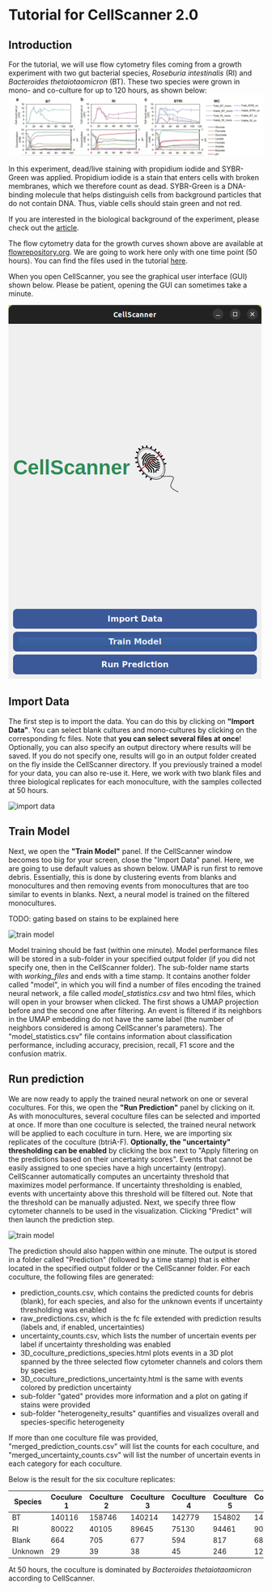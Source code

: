 # Tutorial for CellScanner 2.0

## Introduction
For the tutorial, we will use flow cytometry files coming from a growth experiment with two gut bacterial species, *Roseburia intestinalis* (RI) and *Bacteroides thetaiotaomicron* (BT). These two species were grown in mono- and co-culture for up to 120 hours, as shown below:
![growth curves](Images/growthcurves.png) 

In this experiment, dead/live staining with propidium iodide and SYBR-Green was applied. Propidium iodide is a stain that enters cells with broken membranes, which we therefore count as dead. SYBR-Green is a DNA-binding molecule that helps distinguish cells from background particles that do not contain DNA. Thus, viable cells should stain green and not red.

If you are interested in the biological background of the experiment, please check out the [article](https://www.nature.com/articles/s41396-023-01501-1).

The flow cytometry data for the growth curves shown above are available at [flowrepository.org](https://flowrepository.org/id/FR-FCM-Z6YM).
We are going to work here only with one time point (50 hours). You can find the files used in the tutorial [here](http://msysbiology.com/documents/CellScanner/CS2TutorialFiles.zip). 
 
When you open CellScanner, you see the graphical user interface (GUI) shown below. Please be patient, opening the GUI can sometimes take a minute.

![GUI](Images/GUI.png)

## Import Data
The first step is to import the data. You can do this by clicking on **"Import Data"**. You can select blank cultures and mono-cultures by clicking on the corresponding fc files. Note that **you can select several files at once**! Optionally, you can also specify an output directory where results will be saved. If you do not specify one, results will go in an output folder created on the fly inside the CellScanner directory. If you previously trained a model for your data, you can also re-use it. Here, we work with two blank files and three biological replicates for each monoculture, with the samples collected at 50 hours. 

![import data](Images/Import_data_step.png) 

## Train Model
Next, we open the **"Train Model"** panel. If the CellScanner window becomes too big for your screen, close the "Import Data" panel. Here, we are going to use default values as shown below. UMAP is run first to remove debris. Essentially, this is done by clustering events from blanks and monocultures and then removing events from monocultures that are too similar to events in blanks. Next, a neural model is trained on the filtered monocultures.

TODO: gating based on stains to be explained here

![train model](Images/Train_model_step.png) 

Model training should be fast (within one minute). Model performance files will be stored in a sub-folder in your specified output folder (if you did not specify one, then in the CellScanner folder). The sub-folder name starts with *working_files* and ends with a time stamp. It contains another folder called "model", in which you will find a number of files encoding the trained neural network, a file called *model_statistics.csv* and two html files, which will open in your browser when clicked. The first shows a UMAP projection before and the second one after filtering. An event is filtered if its neighbors in the UMAP embedding do not have the same label (the number of neighbors considered is among CellScanner's parameters). The "model_statistics.csv" file contains information about classification performance, including accuracy, precision, recall, F1 score and the confusion matrix. 

## Run prediction
We are now ready to apply the trained neural network on one or several cocultures. For this, we open the **"Run Prediction"** panel by clicking on it. As with monocultures, several coculture files can be selected and imported at once. If more than one coculture is selected, the trained neural network will be applied to each coculture in turn. Here, we are importing six replicates of the coculture (btriA-F). **Optionally, the "uncertainty" thresholding can be enabled** by clicking the box next to "Apply filtering on the predictions based on their uncertainty scores". Events that cannot be easily assigned to one species have a high uncertainty (entropy). CellScanner automatically computes an uncertainty threshold that maximizes model performance. If uncertainty thresholding is enabled, events with uncertainty above this threshold will be filtered out. Note that the threshold can be manually adjusted. Next, we specify three flow cytometer channels to be used in the visualization. Clicking "Predict" will then launch the prediction step. 

![train model](Images/Run_prediction_step.png) 

The prediction should also happen within one minute. The output is stored in a folder called "Prediction" (followed by a time stamp) that is either located in the specified output folder or the CellScanner folder.
For each coculture, the following files are generated: 

- prediction_counts.csv, which contains the predicted counts for debris (blank), for each species, and also for the unknown events if uncertainty thresholding was enabled
- raw_predictions.csv, which is the fc file extended with prediction results (labels and, if enabled, uncertainties) 
- uncertainty_counts.csv, which lists the number of uncertain events per label if uncertainty thresholding was enabled
- 3D_coculture_predictions_species.html plots events in a 3D plot spanned by the three selected flow cytometer channels and colors them by species
- 3D_coculture_predictions_uncertainty.html is the same with events colored by prediction uncertainty
- sub-folder "gated" provides more information and a plot on gating if stains were provided
- sub-folder "heterogeneity_results" quantifies and visualizes overall and species-specific heterogeneity 

If more than one coculture file was provided, "merged_prediction_counts.csv" will list the counts for each coculture, and "merged_uncertainty_counts.csv" will list the number of uncertain events in each category for each coculture.

Below is the result for the six coculture replicates:

| Species | Coculure 1 | Coculture 2 | Coculture 3 | Coculture 4 | Coculture 5 | Coculture 6 |
| ----------- | ----------- | ------- | ----| -----| ---- | ------ | 
| BT | 140116 | 158746 | 140214 | 142779 | 154802 | 144496
| RI | 80022 | 40105 | 89645 | 75130 | 94461 | 90365 |
| Blank | 664 | 705 | 677 | 594| 817 | 687 |
| Unknown | 29 | 39 | 38 | 45 | 246 | 127 |


At 50 hours, the coculture is dominated by *Bacteroides thetaiotaomicron* according to CellScanner.





